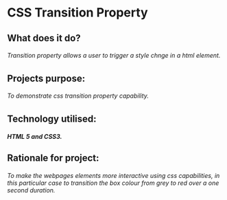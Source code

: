 # CSS Transition Property

## What does it do?
###### Transition property allows a user to trigger a style chnge in a html element.

## Projects purpose:
###### To demonstrate css transition property capability.

## Technology utilised:
##### HTML 5 and CSS3.

## Rationale for project:
###### To make the webpages elements more interactive using css capabilities, in this particular case to transition the box colour from grey to red over a one second duration.